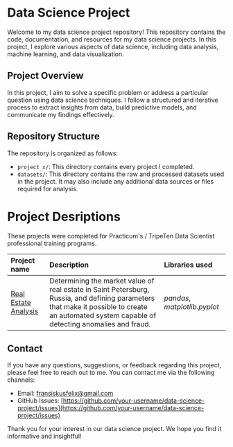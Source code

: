 # Data Science Project

Welcome to my data science project repository! This repository contains the code, documentation, and resources for my data science projects. In this project, I explore various aspects of data science, including data analysis, machine learning, and data visualization.

## Project Overview

In this project, I aim to solve a specific problem or address a particular question using data science techniques. I follow a structured and iterative process to extract insights from data, build predictive models, and communicate my findings effectively.

## Repository Structure

The repository is organized as follows:

- `project_x/`: This directory contains every project I completed.
- `datasets/`: This directory contains the raw and processed datasets used in the project. It may also include any additional data sources or files required for analysis.


# Project Desriptions

These projects were completed for Practicum's / TripeTen Data Scientist professional training programs.

| Project name | Description | Libraries used | 
| :---------------------- | :---------------------- | :---------------------- |
| [Real Estate Analysis](real_estate) | Determining the market value of real estate in Saint Petersburg, Russia, and defining parameters that make it possible to create an automated system capable of detecting anomalies and fraud. | *pandas*, *matplotlib.pyplot* |

## Contact

If you have any questions, suggestions, or feedback regarding this project, please feel free to reach out to me. You can contact me via the following channels:

- Email: [fransiskusfelix@gmail.com](mailto:fransiskusfelix@gmail.com)
- GitHub Issues: [https://github.com/your-username/data-science-project/issues](https://github.com/your-username/data-science-project/issues)

Thank you for your interest in our data science project. We hope you find it informative and insightful!
